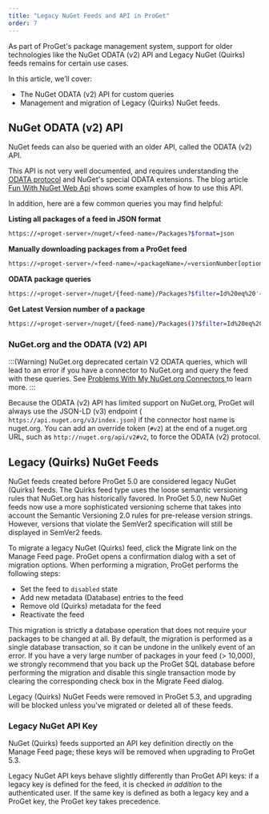 ```yaml
---
title: "Legacy NuGet Feeds and API in ProGet"
order: 7
---
```


As part of ProGet's package management system, support for older technologies like the NuGet ODATA (v2) API and Legacy NuGet (Quirks) feeds remains for certain use cases. 

In this article, we’ll cover:
* The NuGet ODATA (v2) API for custom queries
* Management and migration of Legacy (Quirks) NuGet feeds.

## NuGet ODATA (v2) API

NuGet feeds can also be queried with an older API, called the ODATA (v2) API.

This API is not very well documented, and requires understanding the [ODATA protocol](http://www.odata.org/getting-started/basic-tutorial/) and NuGet's special ODATA extensions. The blog article [Fun With NuGet Web Api](http://chris.eldredge.io/blog/2013/02/25/fun-with-nuget-rest-api/) shows some examples of how to use this API.

In addition, here are a few common queries you may find helpful:

**Listing all packages of a feed in JSON format**

```bash
https://«proget-server»/nuget/«feed-name»/Packages?$format=json
```

**Manually downloading packages from a ProGet feed**

```bash
https://«proget-server»/«feed-name»/«packageName»/«versionNumber[optional]»
```

**ODATA package queries**

```bash
https://«proget-server»/nuget/{feed-name}/Packages?$filter=Id%20eq%20'«package-name»'
```

**Get Latest Version number of a package**

```bash
https://«proget-server»/nuget/{feed-name}/Packages()?$filter=Id%20eq%20%27«package-name»%27%20and%20IsAbsoluteLatestVersion&$top=1
```

### NuGet.org and the ODATA (V2) API

:::(Warning)
NuGet.org deprecated certain V2 ODATA queries, which will lead to an error if you have a connector to NuGet.org and query the feed with these queries. See  [Problems With My NuGet.org Connectors
](/docs/proget/feeds/nuget/problems-with-my-nuget-org-connectors) to learn more.
:::

Because the  ODATA (v2) API has limited support on NuGet.org, ProGet will always use the JSON-LD (v3) endpoint ( `https://api.nuget.org/v3/index.json`) if the connector host name is nuget.org. You can add an override token (`#v2`) at the end of a nuget.org URL, such as `http://nuget.org/api/v2#v2`, to force the ODATA (v2) protocol.

## Legacy (Quirks) NuGet Feeds 

NuGet feeds created before ProGet 5.0 are considered legacy NuGet (Quirks) feeds. The Quirks feed type uses the loose semantic versioning rules that NuGet.org has historically favored. In ProGet 5.0, new NuGet feeds now use a more sophisticated versioning scheme that takes into account the Semantic Versioning 2.0 rules for pre-release version strings. However, versions that violate the SemVer2 specification will still be displayed in SemVer2 feeds.

To migrate a legacy NuGet (Quirks) feed, click the Migrate link on the Manage Feed page. ProGet opens a confirmation dialog with a set of migration options. When performing a migration, ProGet performs the following steps:

- Set the feed to `disabled` state
- Add new metadata (Database) entries to the feed
- Remove old (Quirks) metadata for the feed
- Reactivate the feed

This migration is strictly a database operation that does not require your packages to be changed at all. By default, the migration is performed as a single database transaction, so it can be undone in the unlikely event of an error. If you have a very large number of packages in your feed (> 10,000), we strongly recommend that you back up the ProGet SQL database before performing the migration and disable this single transaction mode by clearing the corresponding check box in the Migrate Feed dialog.

Legacy (Quirks) NuGet Feeds were removed in ProGet 5.3, and upgrading will be blocked unless you've migrated or deleted all of these feeds.

### Legacy NuGet API Key 

NuGet (Quirks) feeds supported an API key definition directly on the Manage Feed page; these keys will be removed when upgrading to ProGet 5.3.

Legacy NuGet API keys behave slightly differently than ProGet API keys: if a legacy key is defined for the feed, it is checked *in addition* to the authenticated user. If the same key is defined as both a legacy key and a ProGet key, the ProGet key takes precedence.

